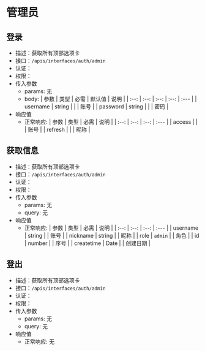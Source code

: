 # 管理员

## 登录 <Badge type="info" text="POST" /> <Badge type="warning" text="开发中" />

- 描述：获取所有顶部选项卡
- 接口：`/apis/interfaces/auth/admin`
- 认证：<Badge type="tip" text="x" />
- 权限：<Badge type="tip" text="none" />
- 传入参数
  - params: 无
  - body:
    | 参数 | 类型 | 必需 | 默认值 | 说明 |
    | :--: | :--: | :--: | :--: | :--- |
    | username | string | <Badge type="tip" text="√" /> |  | 账号 |
    | password | string | <Badge type="tip" text="√" /> |  | 密码 |
- 响应值
  - 正常响应<Badge type="tip" text="0" />:
    | 参数 | 类型 | 必需 | 说明 |
    | :--: | :--: | :--: | :--- |
    | access | <MTypesToken /> | <Badge type="tip" text="√" /> | 账号 |
    | refresh | <MTypesToken /> | <Badge type="tip" text="√" /> | 昵称 |

## 获取信息 <Badge type="info" text="GET" /> <Badge type="warning" text="开发中" />

- 描述：获取所有顶部选项卡
- 接口：`/apis/interfaces/auth/admin`
- 认证：<Badge type="danger" text="√" />
- 权限：<Badge type="tip" text="admin" />
- 传入参数
  - params: 无
  - query: 无
- 响应值
  - 正常响应<Badge type="tip" text="0" />:
    | 参数 | 类型 | 必需 | 说明 |
    | :--: | :--: | :--: | :--- |
    | username | string | <Badge type="tip" text="√" /> | 账号 |
    | nickname | string | <Badge type="tip" text="√" /> | 昵称 |
    | role | `admin` | <Badge type="tip" text="√" /> | 角色 |
    | id | number | <Badge type="tip" text="√" /> | 序号 |
    | createtime | Date | <Badge type="tip" text="√" /> | 创建日期 |

## 登出 <Badge type="info" text="HEAD" /> <Badge type="warning" text="开发中" />

- 描述：获取所有顶部选项卡
- 接口：`/apis/interfaces/auth/admin`
- 认证：<Badge type="danger" text="√" />
- 权限：<Badge type="tip" text="admin" />
- 传入参数
  - params: 无
  - query: 无
- 响应值
  - 正常响应<Badge type="tip" text="0" />: 无
